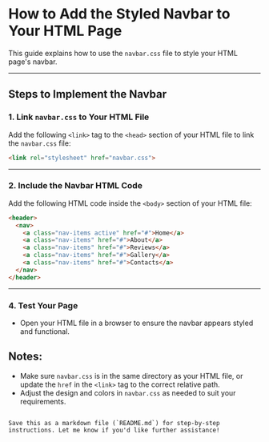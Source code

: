 
# How to Add the Styled Navbar to Your HTML Page

This guide explains how to use the `navbar.css` file to style your HTML page's navbar.

---

## Steps to Implement the Navbar

### 1. Link `navbar.css` to Your HTML File
Add the following `<link>` tag to the `<head>` section of your HTML file to link the `navbar.css` file:

```html
<link rel="stylesheet" href="navbar.css">
```

---

### 2. Include the Navbar HTML Code
Add the following HTML code inside the `<body>` section of your HTML file:

```html
<header>
  <nav>
    <a class="nav-items active" href="#">Home</a>
    <a class="nav-items" href="#">About</a>
    <a class="nav-items" href="#">Reviews</a>
    <a class="nav-items" href="#">Gallery</a>
    <a class="nav-items" href="#">Contacts</a>
  </nav>
</header>
```

---

### 4. Test Your Page
- Open your HTML file in a browser to ensure the navbar appears styled and functional.

## Notes:
- Make sure `navbar.css` is in the same directory as your HTML file, or update the `href` in the `<link>` tag to the correct relative path.
- Adjust the design and colors in `navbar.css` as needed to suit your requirements.
```

Save this as a markdown file (`README.md`) for step-by-step instructions. Let me know if you'd like further assistance!